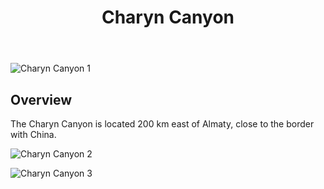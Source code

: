 ﻿---
title: Charyn Canyon
username: nikkom
tags: 1
latitude: 43.35093
longitude: 79.07639
---

<p><img src="images/0007_charyn_canyon_2.jpg" alt="Charyn Canyon 1" title="Charyn Canyon - October 8, 2022"></p>

## Overview
The Charyn Canyon is located 200 km east of Almaty, close to the border with China.

<p><img src="images/0007_charyn_canyon_1.jpg" alt="Charyn Canyon 2" title="Charyn Canyon - October 8, 2022"></p>

<p><img src="images/0007_charyn_canyon_3.jpg" alt="Charyn Canyon 3" title="Charyn Canyon - October 8, 2022"></p>
